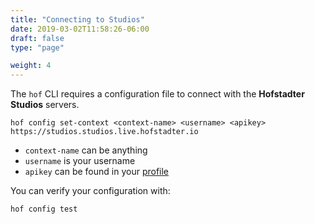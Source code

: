 ```yaml
---
title: "Connecting to Studios"
date: 2019-03-02T11:58:26-06:00
draft: false
type: "page"

weight: 4
---
```


The `hof` CLI requires a configuration file to
connect with the __Hofstadter Studios__ servers.

```
hof config set-context <context-name> <username> <apikey> https://studios.studios.live.hofstadter.io
```

- `context-name` can be anything
- `username` is your username
- `apikey` can be found in your [profile](https://studios.studios.live.hofstadter.io/profile)


You can verify your configuration with:

```
hof config test
```

